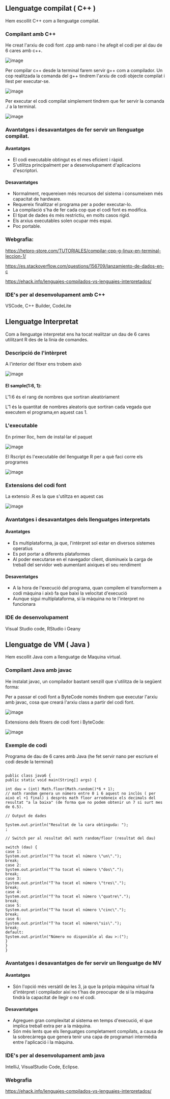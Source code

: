 ## Llenguatge compilat ( C++ )
Hem escollit C++ com a llenguatge compilat.

### Compilant amb C++
He creat l'arxiu de codi font .cpp amb nano i he afegit el codi per al dau de 6 cares amb c++.

![image](https://user-images.githubusercontent.com/96839905/195153331-2d83afa3-ec06-4213-a096-2e51c3172a2f.png)

Per compilar c++ desde la terminal farem servir g++ com a compilador. Un cop realitzada la comanda del g++ tindrem l'arxiu de codi objecte compilat i llest per executar-se.

![image](https://user-images.githubusercontent.com/96839905/195157756-d2481770-480c-4dc4-8e26-6221b8d1090c.png)

Per executar el codi compilat simplement tindrem que fer servir la comanda ./ a la terminal.

![image](https://user-images.githubusercontent.com/96839905/195168548-e968e04c-5808-499e-81d7-fe043666343b.png)

### Avantatges i desavantatges de fer servir un llenguatge compilat.

#### Avantatges

- El codi executable obtingut es el mes eficient i ràpid.
- S'utilitza principalment per a desenvolupament d'aplicacions d'escriptori.

#### Desavantatges

- Normalment, requereixen més recursos del sistema i consumeixen més capacitat de hardware.
- Requereix finalitzar el programa per a poder executar-lo.
- La compilació s'ha de fer cada cop que el codi font es modifica.
- El tipat de dades és més restrictiu, en molts casos rígid.
- Els arxius executables solen ocupar més espai.
- Poc portable.

### Webgrafia:

https://hetpro-store.com/TUTORIALES/compilar-cpp-g-linux-en-terminal-leccion-1/

https://es.stackoverflow.com/questions/156709/lanzamiento-de-dados-en-c

https://ehack.info/lenguajes-compilados-vs-lenguajes-interpretados/

### IDE's per al desenvolupament amb C++
VSCode, C++ Builder, CodeLite

## Llenguatge Interpretat
Com a llenguatge interpretat ens ha tocat realitzar un dau de 6 cares utilitzant R des de la línia de comandes.

### Descripció de l'intèrpret
A l'interior del fitxer ens trobem això

![image](https://user-images.githubusercontent.com/96839905/194037664-044efcdd-c084-4029-b400-95266d033a58.png)

#### El sample(1:6, 1):
L'1:6 és el rang de nombres que sortiran aleatòriament

L'1 és la quantitat de nombres aleatoris que sortiran cada vegada que executem el programa,en aquest cas 1.

### L'executable

En primer lloc, hem de instal·lar el paquet

![image](https://user-images.githubusercontent.com/96839905/194037819-bd0a378f-b0aa-42fb-9ce5-0c2be9948762.png)

El Rscript és l'executable del llenguatge R per a què faci corre els programes

![image](https://user-images.githubusercontent.com/96839905/194037893-7191267e-e6bb-4ed0-b8b9-4cc11824b9a6.png)

### Extensions del codi font

La extensio .R es la que s'utiltza en aquest cas

![image](https://user-images.githubusercontent.com/96839905/194038114-6dbdac56-540c-427a-866b-f84db56e854d.png)

### Avantatges i desavantatges dels llenguatges interpretats

#### Avantatges

- Es multiplataforma, ja que, l'intèrpret sol estar en diversos sistemes operatius
- Es pot portar a diferents plataformes
- Al poder executarse en el navegador client, disminueix la carga de treball del servidor web aumentant aixiques el seu rendiment

#### Desaventatges

- A la hora de l'execució del programa, quan compilem el transformem a codi màquina i això fa que baixi la velocitat d'execució
- Aunque sigui multiplataforma, si la màquina no te l'interpret no funcionara

### IDE de desenvolupament

Visual Studio code, RStudio i Geany

## Llenguatge de VM ( Java )
Hem escollit Java com a llenguatge de Maquina virtual.

### Compilant Java amb javac
He instalat javac, un compilador bastant senzill que s'utilitza de la següent forma:

Per a passar el codi font a ByteCode només tindrem que executar l'arxiu amb javac, cosa que creará l'arxiu class a partir del codi font.

![image](https://user-images.githubusercontent.com/96839905/194018723-727b5315-681f-4b9d-bc60-ef6baf647cd7.png)

Extensions dels fitxers de codi font i ByteCode:

![image](https://user-images.githubusercontent.com/96839905/194020406-b906b9cf-c92c-49b1-8572-a18c51b65d4f.png)

### Exemple de codi

Programa de dau de 6 cares amb Java (he fet servir nano per escriure el codi desde la terminal)

```// Inici del programa, lògica i declaració de variables:

public class java6 {
public static void main(String[] args) {

int dau = (int) Math.floor(Math.random()*6 + 1);
// math random genera un número entre 0 i 6 aquest no inclòs ( per això el +1 final) i desprès math floor arrodoneix els decimals del resultat "a la baixa" (de forma que no podem obtenir un 7 si surt mes de 6.5).

// Output de dades

System.out.println("Resultat de la cara obtinguda: ");
;

// Switch per al resultat del math random/floor (resultat del dau)

switch (dau) {
case 1:
System.out.println("T'ha tocat el número \"un\".");
break;
case 2:
System.out.println("T'ha tocat el número \"dos\".");
break;
case 3:
System.out.println("T'ha tocat el número \"tres\".");
break;
case 4:
System.out.println("T'ha tocat el número \"quatre\".");
break;
case 5:
System.out.println("T'ha tocat el número \"cinc\".");
break;
case 6:
System.out.println("T'ha tocat el número\"sis\".");
break;
default:
System.out.println("Número no disponible al dau >:(");
}
}
}
```
### Avantatges i desavantatges de fer servir un llenguatge de MV
#### Avantatges

- Són l'opció més versàtil de les 3, ja que la pròpia màquina virtual fa d'intèrpret i compilador així no t'has de preocupar de si la màquina tindrà la capacitat de llegir o no el codi.

#### Desavantatges

- Agreguen gran complexitat al sistema en temps d'execució, el que implica treball extra per a la màquina.
- Són més lents que els llenguatges completament compilats, a causa de la sobrecàrrega que genera tenir una capa de programari intermèdia entre l'aplicació i la màquina.

### IDE's per al desenvolupament amb java

IntelliJ, VisualStudio Code, Eclipse.

### Webgrafia
https://ehack.info/lenguajes-compilados-vs-lenguajes-interpretados/
